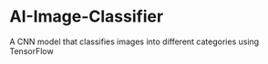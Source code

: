 # AI-Image-Classifier
A CNN model that classifies images into different categories using TensorFlow
